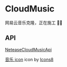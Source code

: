 # CloudMusic
网易云音乐克隆，正在施工 🔧🔨

## API
[NeteaseCloudMusicApi](https://github.com/Binaryify/NeteaseCloudMusicApi)


<a target="_blank" href="https://icons8.cn/icons/set/music">音乐 icon</a> icon by <a target="_blank" href="https://icons8.cn">Icons8</a>
